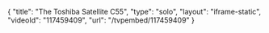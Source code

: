 {
    "title": "The Toshiba Satellite C55",
    "type": "solo",
    "layout": "iframe-static",
    "videoId": "117459409",
    "url": "\/tvpembed\/117459409"
}